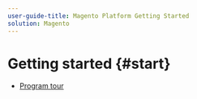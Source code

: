 ```yaml
---
user-guide-title: Magento Platform Getting Started
solution: Magento
---
```


# Getting started {#start}

- [Program tour](program-tour.md)

